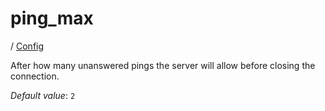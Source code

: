 # ping_max

/ [Config](../README.md) 

After how many unanswered pings the server will allow before closing
the connection.

*Default value*: `2`
